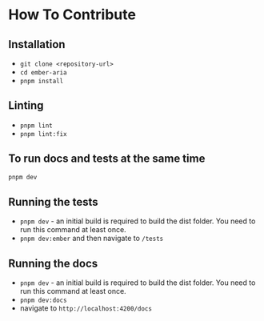 # How To Contribute

## Installation

- `git clone <repository-url>`
- `cd ember-aria`
- `pnpm install`

## Linting

- `pnpm lint`
- `pnpm lint:fix`

## To run docs and tests at the same time

```bash
pnpm dev
```

## Running the tests

- `pnpm dev` - an initial build is required to build the dist folder. You need to run this command at least once.
- `pnpm dev:ember` and then navigate to `/tests`

## Running the docs

- `pnpm dev` - an initial build is required to build the dist folder. You need to run this command at least once.
- `pnpm dev:docs`
- navigate to `http://localhost:4200/docs`
